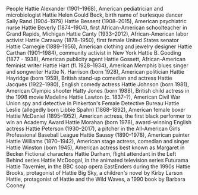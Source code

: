 People
Hattie Alexander (1901–1968), American pediatrician and microbiologist
Hattie Helen Gould Beck, birth name of burlesque dancer Sally Rand (1904–1979)
Hattie Bessent (1908–2015), American psychiatric nurse
Hattie Beverly (1874–1904), first African-American schoolteacher in Grand Rapids, Michigan
Hattie Canty (1933–2012), African-American labor activist
Hattie Caraway (1878–1950), first female United States senator
Hattie Carnegie (1889–1956), American clothing and jewelry designer
Hattie Carthan (1901–1984), community activist in New York
Hattie B. Gooding (1877 - 1938), American publicity agent
Hattie Gossett, African-American feminist writer
Hattie Hart (fl. 1928–1934), American Memphis blues singer and songwriter
Hattie N. Harrison (born 1928), American politician
Hattie Hayridge (born 1959), British stand-up comedian and actress
Hattie Jacques (1922–1980), English comedy actress
Hattie Johnson (born 1981), American Olympic shooter
Hatty Jones (born 1988), British child actress in the 1998 movie Madeline
Hattie Lawton (c. 1837–?), American Civil War Union spy and detective in Pinkerton's Female Detective Bureau
Hattie Leslie (allegedly born Libbie Spahn) (1868–1892), American female boxer
Hattie McDaniel (1895–1952), American actress, the first black performer to win an Academy Award
Hattie Morahan (born 1978), award-winning English actress
Hattie Peterson (1930–2017), a pitcher in the All-American Girls Professional Baseball League
Hattie Saussy (1890–1978), American painter
Hattie Williams (1870–1942), American stage actress, comedian and singer
Hattie Winston (born 1945), American actress best known as Margaret in Becker
Fictional characters
Hattie Durham, flight attendant in the Left Behind series
Hattie McDoogal, in the animated television series Futurama
Hattie Tavernier, in the BBC soap opera EastEnders during the 1990s
Hattie Brooks, protagonist of Hattie Big Sky, a children's novel by Kirby Larson
Hattie, protagonist of Hattie and the Wild Waves, a 1990 book by Barbara Cooney
